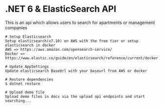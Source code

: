 # .NET 6 & ElasticSearch API

This is an api which allows users to search for apartments or management companies

```
# Setup Elasticsearch
Setup elasticsearch(v7.10) on AWS with the free tier or setup elasticsearch in docker
AWS => https://aws.amazon.com/opensearch-service/
Docker => https://www.elastic.co/guide/en/elasticsearch/reference/current/docker.html

# Update AppSettings
Update elasticsearch BaseUrl with your baseurl from AWS or docker

# Restore dependencies
$ dotnet restore

# Upload demo file
Upload demo files in docs via the upload api endpoints and start searching...
```